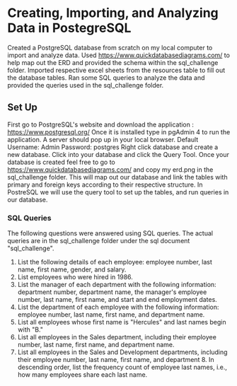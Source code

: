 # Creating, Importing, and Analyzing Data in PostegreSQL

Created a PostgreSQL database from scratch on my local computer to import and analyze data. Used https://www.quickdatabasediagrams.com/ to help map out the ERD and provided the schema within the sql_challenge folder. Imported respective excel sheets from the resources table to fill out the database tables. Ran some SQL queries to analyze the data and provided the queries used in the sql_challenge folder.

## Set Up

First go to PostgreSQL's website and download the application : https://www.postgresql.org/
Once it is installed type in pgAdmin 4 to run the application. A server should pop up in your local browser.
Default Username: Admin
        Password: postgres
Right click database and create a new database. Click into your database and click the Query Tool.
Once your database is created feel free to go to https://www.quickdatabasediagrams.com/ and copy my erd.png in the sql_challenge folder. This will map out our database and link the tables with primary and foreign keys according to their respective structure. In PostreSQL we will use the query tool to set up the tables, and run queries in our database.

### SQL Queries

The following questions were answered using SQL queries. The actual queries are in the sql_challenge folder under the sql document "sql_challenge".

1. List the following details of each employee: employee number, last name, first name, gender, and salary.
2. List employees who were hired in 1986.
3. List the manager of each department with the following information: department number, department name, the manager's employee number, last name, first name, and start and end employment dates.
4. List the department of each employee with the following information: employee number, last name, first name, and department name.
5. List all employees whose first name is "Hercules" and last names begin with "B."
6. List all employees in the Sales department, including their employee number, last name, first name, and department name.
7. List all employees in the Sales and Development departments, including their employee number, last name, first name, and department 8. In descending order, list the frequency count of employee last names, i.e., how many employees share each last name.
